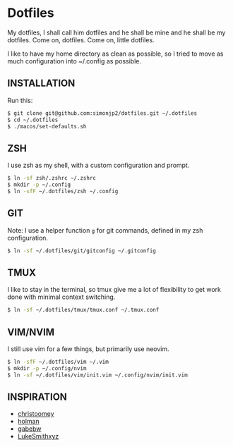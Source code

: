 Dotfiles
========
My dotfiles, I shall call him dotfiles and he shall be mine and he shall be my dotfiles. Come on, dotfiles. Come on, little dotfiles.

I like to have my home directory as clean as possible, so I tried to move as much configuration into ~/.config as possible.

INSTALLATION
------------
Run this:
```sh
$ git clone git@github.com:simonjp2/dotfiles.git ~/.dotfiles
$ cd ~/.dotfiles
$ ./macos/set-defaults.sh
```

ZSH
---
I use zsh as my shell, with a custom configuration and prompt.
```sh
$ ln -sf zsh/.zshrc ~/.zshrc
$ mkdir -p ~/.config
$ ln -sfF ~/.dotfiles/zsh ~/.config
```

GIT
---
Note: I use a helper function `g` for git commands, defined in my zsh configuration.
```sh
$ ln -sf ~/.dotfiles/git/gitconfig ~/.gitconfig
```

TMUX
----
I like to stay in the terminal, so tmux give me a lot of flexibility to get work done with minimal context switching.
```sh
$ ln -sf ~/.dotfiles/tmux/tmux.conf ~/.tmux.conf
```

VIM/NVIM
--------
I still use vim for a few things, but primarily use neovim.
```sh
$ ln -sfF ~/.dotfiles/vim ~/.vim
$ mkdir -p ~/.config/nvim
$ ln -sf ~/.dotfiles/vim/init.vim ~/.config/nvim/init.vim
```

INSPIRATION
-----------
- [christoomey](https://github.com/christoomey/dotfiles)
- [holman](https://github.com/holman/dotfiles)
- [gabebw](https://github.com/gabebw/dotfiles)
- [LukeSmithxyz](https://github.com/LukeSmithxyz/voidrice)
